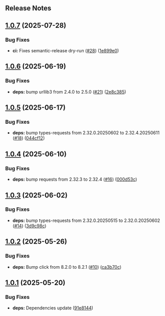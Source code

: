 Release Notes
---

## [1.0.7](https://github.com/inlyse/inlyse-python/compare/1.0.6...1.0.7) (2025-07-28)


### Bug Fixes

* **ci:** Fixes semantic-release dry-run ([#28](https://github.com/inlyse/inlyse-python/issues/28)) ([1e899e0](https://github.com/inlyse/inlyse-python/commit/1e899e04ace5185e76973a2492bde4b77921ab84))

## [1.0.6](https://github.com/inlyse/inlyse-python/compare/1.0.5...1.0.6) (2025-06-19)


### Bug Fixes

* **deps:** bump urllib3 from 2.4.0 to 2.5.0 ([#21](https://github.com/inlyse/inlyse-python/issues/21)) ([2e8c385](https://github.com/inlyse/inlyse-python/commit/2e8c38521e06ff848913580037745bea2a21c0ad))

## [1.0.5](https://github.com/inlyse/inlyse-python/compare/1.0.4...1.0.5) (2025-06-17)


### Bug Fixes

* **deps:** bump types-requests from 2.32.0.20250602 to 2.32.4.20250611 ([#18](https://github.com/inlyse/inlyse-python/issues/18)) ([044cf12](https://github.com/inlyse/inlyse-python/commit/044cf12bba536cb5ba9b55e2793a615202d9ddaa))

## [1.0.4](https://github.com/inlyse/inlyse-python/compare/1.0.3...1.0.4) (2025-06-10)


### Bug Fixes

* **deps:** bump requests from 2.32.3 to 2.32.4 ([#16](https://github.com/inlyse/inlyse-python/issues/16)) ([000d53c](https://github.com/inlyse/inlyse-python/commit/000d53c759b31fdea483e31b3487e623cb580099))

## [1.0.3](https://github.com/inlyse/inlyse-python/compare/1.0.2...1.0.3) (2025-06-02)


### Bug Fixes

* **deps:** bump types-requests from 2.32.0.20250515 to 2.32.0.20250602 ([#14](https://github.com/inlyse/inlyse-python/issues/14)) ([3d9c98c](https://github.com/inlyse/inlyse-python/commit/3d9c98c1c57bbe76ad1cd15697521080da7f207a))

## [1.0.2](https://github.com/inlyse/inlyse-python/compare/1.0.1...1.0.2) (2025-05-26)


### Bug Fixes

* **deps:** Bump click from 8.2.0 to 8.2.1 ([#10](https://github.com/inlyse/inlyse-python/issues/10)) ([ca3b70c](https://github.com/inlyse/inlyse-python/commit/ca3b70c9ecc75eea77fc708e76f6d3c6c4087249))

## [1.0.1](https://github.com/inlyse/inlyse-python/compare/1.0.0...1.0.1) (2025-05-20)


### Bug Fixes

* **deps:** Dependencies update ([91e8144](https://github.com/inlyse/inlyse-python/commit/91e81448d68a6a61f30b972f82164792316b2ce3))

